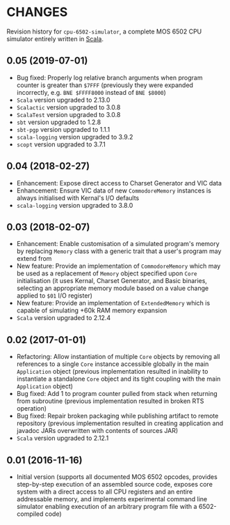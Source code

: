 CHANGES
=======

Revision history for `cpu-6502-simulator`, a complete MOS 6502 CPU simulator entirely written in [Scala](http://www.scala-lang.org/).

0.05 (2019-07-01)
-----------------

* Bug fixed: Properly log relative branch arguments when program counter is greater than `$7FFF` (previously they were expanded incorrectly, e.g. `BNE $FFFF8000` instead of `BNE $8000`)
* `Scala` version upgraded to 2.13.0
* `Scalactic` version upgraded to 3.0.8
* `ScalaTest` version upgraded to 3.0.8
* `sbt` version upgraded to 1.2.8
* `sbt-pgp` version upgraded to 1.1.1
* `scala-logging` version upgraded to 3.9.2
* `scopt` version upgraded to 3.7.1

0.04 (2018-02-27)
-----------------

* Enhancement: Expose direct access to Charset Generator and VIC data
* Enhancement: Ensure VIC data of new `CommodoreMemory` instances is always initialised with Kernal's I/O defaults
* `scala-logging` version upgraded to 3.8.0

0.03 (2018-02-07)
-----------------

* Enhancement: Enable customisation of a simulated program's memory by replacing `Memory` class with a generic trait that a user's program may extend from
* New feature: Provide an implementation of `CommodoreMemory` which may be used as a replacement of `Memory` object specified upon `Core` initialisation (it uses Kernal, Charset Generator, and Basic binaries, selecting an appropriate memory module based on a value change applied to `$01` I/O register)
* New feature: Provide an implementation of `ExtendedMemory` which is capable of simulating +60k RAM memory expansion
* `Scala` version upgraded to 2.12.4

0.02 (2017-01-01)
-----------------

* Refactoring: Allow instantiation of multiple `Core` objects by removing all references to a single `Core` instance accessible globally in the main `Application` object (previous implementation resulted in inability to instantiate a standalone `Core` object and its tight coupling with the main `Application` object)
* Bug fixed: Add 1 to program counter pulled from stack when returning from subroutine (previous implementation resulted in broken RTS operation)
* Bug fixed: Repair broken packaging while publishing artifact to remote repository (previous implementation resulted in creating application and javadoc JARs overwritten with contents of sources JAR)
* `Scala` version upgraded to 2.12.1

0.01 (2016-11-16)
-----------------

* Initial version (supports all documented MOS 6502 opcodes, provides step-by-step execution of an assembled source code, exposes core system with a direct access to all CPU registers and an entire addressable memory, and implements experimental command line simulator enabling execution of an arbitrary program file with a 6502-compiled code)
